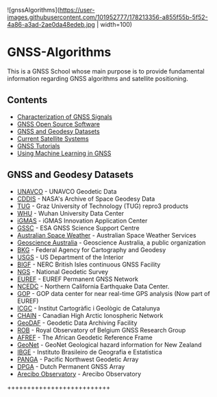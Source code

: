 ![gnssAlgorithms](https://user-images.githubusercontent.com/101952777/178213356-a855f55b-5f52-4a86-a3ad-2ae0da48edeb.jpg | width=100)

# GNSS-Algorithms


This is a GNSS School whose main purpose is to provide fundamental information regarding GNSS algorithms and satellite positioning. 

## Contents

- [Characterization of GNSS Signals](#Characterization-of-gnss-signals)
- [GNSS Open Source Software](#List-of-gnss-open-source-software)
- [GNSS and Geodesy Datasets ](#gnss-and-geodesy-datasets)
- [Current Satellite Systems](#current-satellite-systems)
- [GNSS Tutorials](#gnss-tutorials)
- [Using Machine Learning in GNSS](#gnss-tutorials)


## GNSS and Geodesy Datasets
- [UNAVCO](https://www.unavco.org/data/data.html) - UNAVCO Geodetic Data
- [CDDIS](https://cddis.nasa.gov/) - NASA's Archive of Space Geodesy Data
- [TUG](https://repository.tugraz.at/records/ddmkp-3bc83/) - Graz University of Technology (TUG) repro3 products
- [WHU](http://www.igs.gnsswhu.cn/) - Wuhan University Data Center
- [iGMAS](http://igmas.users.sgg.whu.edu.cn/products) - iGMAS Innovation Application Center
- [GSSC](https://gssc.esa.int/) - ESA GNSS Science Support Centre
- [Australian Space Weather](https://www.sws.bom.gov.au/World_Data_Centre/1/1) - Australian Space Weather Services
- [Geoscience Australia](https://www.ga.gov.au/home) - Geoscience Australia, a public organization
- [BKG](https://igs.bkg.bund.de/) - Federal Agency for Cartography and Geodesy 
- [USGS](https://earthexplorer.usgs.gov/) - US Department of the Interior 
- [BIGF](https://www.bigf.ac.uk/data_access.html) - NERC British Isles continuous GNSS Facility
- [NGS](https://geodesy.noaa.gov/CORS/data.shtml) - National Geodetic Survey
- [EUREF](http://www.epncb.oma.be/) - EUREF Permanent GNSS Network
- [NCEDC](https://ncedc.org/bard.overview.html) - Northern California Earthquake Data Center. 
- [GOP](https://www.sws.bom.gov.au/World_Data_Centre/1/1) - GOP data center for near real-time GPS analysis (Now part of EUREF)
- [ICGC](https://www.icgc.cat/en/Public-Administration-and-Enterprises/Services/Positioning/GNSS-stations/Post-processing-RINEX-files) - Institut Cartogràfic i       Geològic de Catalunya
- [CHAIN](https://geodesy.noaa.gov/CORS/data.shtml) - Canadian High Arctic Ionospheric Network
- [GeoDAF](http://geodaf.mt.asi.it/index.html) - Geodetic Data Archiving Facility
- [ROB](http://gnss.be/ROB_Network/data.php) - Royal Observatory of Belgium GNSS Research Group
- [AFREF](http://afrefdata.org/) - The African Geodetic Reference Frame
- [GeoNet](https://www.geonet.org.nz/data/types/geodetic) - GeoNet Geological hazard information for New Zealand
- [IBGE](http://geoftp.ibge.gov.br/informacoes_sobre_posicionamento_geodesico/rbmc/dados/) - Instituto Brasileiro de Geografia e Estatistica
- [PANGA](http://www.geodesy.cwu.edu/pub/data/) - Pacific Northwest Geodetic Array 
- [DPGA](http://gnss1.tudelft.nl/dpga/rinex/) - Dutch Permanent GNSS Array
- [Arecibo Observatory](http://www.naic.edu/aisr/GPSTEC/Archive) - Arecibo Observatory

 ++++++++++++++++++++++++++

